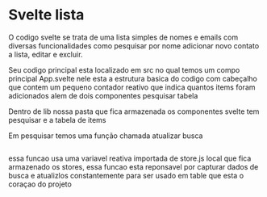  # Svelte lista 
 
 O codigo svelte se trata de uma lista simples de nomes e emails com diversas funcionalidades como pesquisar por nome
 adicionar novo contato a lista, editar e excluir.


 Seu codigo principal esta localizado em src no qual temos um compo principal App.svelte nele esta a estrutura basica do codigo 
 com cabeçalho que contem um pequeno contador reativo que indica quantos items foram adicionados alem de dois componentes pesquisar tabela


 Dentro de lib nossa pasta que fica armazenada os componentes svelte tem pesquisar e a tabela de items


 Em pesquisar temos uma função chamada atualizar busca 
 
 ```  function atualizarBusaca(event) {  return buscar.set(event.target.value) }
```

 essa funcao usa uma variavel reativa importada de store.js local que fica armazenado os stores, essa funcao esta reponsavel por capturar dados de busca e atualizlos constantemente para ser usado em table que esta o coraçao do projeto





